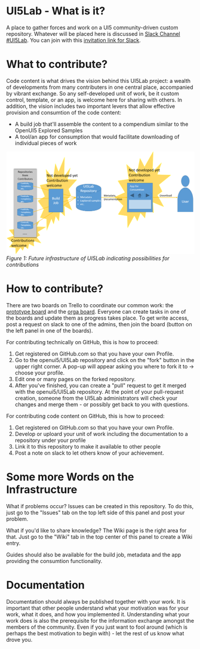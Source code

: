 # UI5Lab - What is it?
A place to gather forces and work on a UI5 community-driven custom repository.
Whatever will be placed here is discussed in [Slack Channel #UI5Lab](https://openui5.slack.com/messages/UI5lab).
You can join with this [invitation link for Slack](http://slackui5invite.herokuapp.com/).

# What to contribute?
Code content is what drives the vision behind this UI5Lab project: a wealth of developments from many contributers in one central place, accompanied by vibrant exchange. So any self-developed unit of work, be it custom control, template, or an app, is welcome here for sharing with others. 
In addition, the vision includes two important levers that allow effective provision and consumtion of the code content: 
* A build job that'll assemble the content to a compendium similar to the OpenUI5 Explored Samples 
* A tool/an app for consumption that would facilitate downloading of individual pieces of work 

![Infrastructure](./InfrastructureUI5Lab2.png "Infrsstructure UI5Lab")
*Figure 1: Future infrastructure of UI5Lab indicating possibilities for contributions*

# How to contribute?
There are two boards on Trello to coordinate our common work: the [prototype board](https://trello.com/b/gFQs9ARW/prototype) and the [orga board](https://trello.com/b/v8thvLem/orga). Everyone can create tasks in one of the boards and update them as progress takes place. To get write access, post a request on slack to one of the admins, then join the board (button on the left panel in one of the boards).  

For contributing technically on GitHub, this is how to proceed: 
1. Get registered on GitHub.com so that you have your own Profile. 
2. Go to the openui5/UI5Lab repository and click on the "fork" button in the upper right corner. A pop-up will appear asking you where to fork it to -> choose your profile. 
3. Edit one or many pages on the forked repository. 
4. After you've finished, you can create a "pull" request to get it merged with the openui5/UI5Lab repository. At the point of your pull-request creation, someone from the UI5Lab administrators will check your changes and merge them - or possibly get back to you with questions.

For contributing code content on GitHub, this is how to proceed:
1. Get registered on GitHub.com so that you have your own Profile.
2. Develop or uploard your unit of work including the documentation to a repository under your profile
3. Link it to this repository to make it available to other people
4. Post a note on slack to let others know of your achievement.

# Some more Words on the Infrastructure
What if problems occur? Issues can be created in this repository. To do this, just go to the "Issues" tab on the top left side of this panel and post your problem.

What if you'd like to share knowledge? The Wiki page is the right area for that. Just go to the "Wiki" tab in the top center of this panel to create a Wiki entry. 

Guides should also be available for the build job, metadata and the app providing the consumtion functionality.

# Documentation
Documentation should always be published together with your work. It is important that other people understand what your motivation was for your work, what it does, and how you implemented it. Understanding what your work does is also the prerequisite for the information exchange amongst the members of the community. Even if you just want to fool around (which is perhaps the best motivation to begin with) - let the rest of us know what drove you.   
